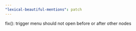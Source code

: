 ```yaml
---
"lexical-beautiful-mentions": patch
---
```


fix(): trigger menu should not open before or after other nodes
